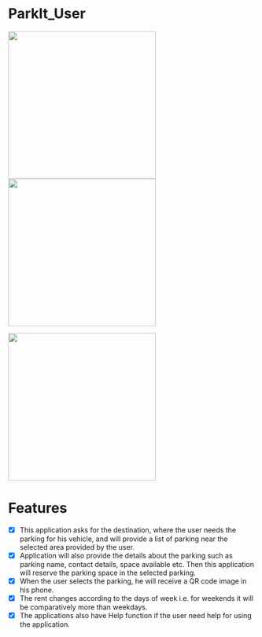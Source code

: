 # ParkIt_User

<img src="https://user-images.githubusercontent.com/43718012/141632101-c0134477-3c70-4462-8883-4c234c4bdc77.jpg" width = "300"> <img src="https://user-images.githubusercontent.com/43718012/141632143-591ef8ad-2c93-44ef-8f14-5f28795f5030.jpg" width = "300">

<img src="https://user-images.githubusercontent.com/43718012/141632155-b59e723f-b05a-47cd-aeaa-f17b82f09783.jpg" width = "300">

# Features
- [x] This application asks for the destination, where the user needs the parking for his vehicle, and will provide a list of parking near the selected area provided by the user.
- [x] Application will also provide the details about the parking such as parking name, contact details, space available etc. Then this application will reserve the parking space in the selected parking.
- [x] When the user selects the parking, he will receive a QR code image in his phone.
- [x] The rent changes according to the days of week i.e. for weekends it will be comparatively more than weekdays.
- [x] The applications also have Help function if the user need help for using the application.
